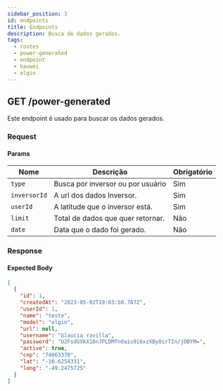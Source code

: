 ```yaml
---
sidebar_position: 3
id: endpoints
title: Endpoints
description: Busca de dados gerados.
tags:
  - routes
  - power-generated
  - endpoint
  - hauwei
  - elgin
---
```


## GET /power-generated

Este endpoint é usado para buscar os dados gerados.

### Request

#### Params

| Nome         | Descrição                         | Obrigatório |
| ------------ | --------------------------------- | ----------- |
| `type`       | Busca por inversor ou por usuário | Sim         |
| `inversorId` | A url dos dados Inversor.         | Sim         |
| `userId`     | A latitude que o inversor está.   | Sim         |
| `limit`      | Total de dados que quer retornar. | Não         |
| `date`       | Data que o dado foi gerado.       | Não         |

### Response

#### Expected Body

```json
[
  {
    "id": 1,
    "createdAt": "2023-05-02T19:03:50.787Z",
    "userId": 1,
    "name": "teste",
    "model": "elgin",
    "url": null,
    "username": "Glaucia ravilla",
    "password": "U2FsdGVkX18n7PLDMfn0aiu9i6xzXBy0irTIn/jOBYM=",
    "active": true,
    "cep": "74663370",
    "lat": "-16.6254331",
    "long": "-49.2475725"
  }
]
```
